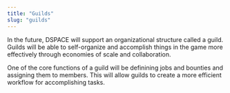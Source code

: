 ```yaml
---
title: "Guilds"
slug: "guilds"
---
```


In the future, DSPACE will support an organizational structure called a guild. Guilds will be able to self-organize and accomplish things in the game more effectively through economies of scale and collaboration.

One of the core functions of a guild will be definining jobs and bounties and assigning them to members. This will allow guilds to create a more efficient workflow for accomplishing tasks.